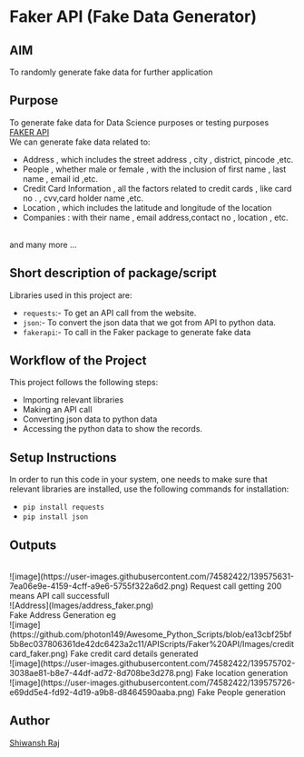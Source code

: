 # Faker API (Fake Data Generator)

## AIM
To randomly generate fake data for further application

## Purpose
To generate fake data for Data Science purposes or testing purposes [FAKER API](https://fakerapi.it/en)  
We can generate fake data related to:
 - Address , which includes the street address , city , district, pincode ,etc.
 - People , whether male or female , with the inclusion of first name , last name , email id ,etc.
 - Credit Card Information , all the factors related to credit cards , like card no . , cvv,card holder name ,etc.
 - Location , which includes the latitude and longitude of the location
 - Companies : with their name , email address,contact no , location , etc.
 <br>
 and many more ...

## Short description of package/script
 Libraries used in this project are:<br>
  - ```requests```:- To get an API call from the website. <br>
  - ```json```:- To convert the json data that we got from API to python data.
  - ```fakerapi```:- To call in the Faker package to generate fake data

## Workflow of the Project
This project follows the following steps:<br>
 - Importing relevant libraries
 - Making an API call
 - Converting json data to python data
 - Accessing the python data to show the records.

## Setup Instructions
In order to run this code in your system, one needs to make sure that relevant libraries are installed, use the following commands for installation:
 - ```pip install requests```<br>
 - ```pip install json```

## Outputs
<br>
 ![image](https://user-images.githubusercontent.com/74582422/139575631-7ea06e9e-4159-4cff-a9e6-5755f322a6d2.png)
Request call getting 200 means API call successfull <br>
![Address](Images/address_faker.png) <br>
Fake Address Generation eg <br>
![image](https://github.com/photon149/Awesome_Python_Scripts/blob/ea13cbf25bf5b8ec037806361de42dc6423a2c11/APIScripts/Faker%20API/Images/creditcard_faker.png)
Fake credit card details generated <br>
![image](https://user-images.githubusercontent.com/74582422/139575702-3038ae81-b8e7-44df-ad72-8d708be3d278.png)
Fake location generation <br>
![image](https://user-images.githubusercontent.com/74582422/139575726-e69dd5e4-fd92-4d19-a9b8-d8464590aaba.png)
Fake People generation <br>


## Author
 [Shiwansh Raj](https://github.com/photon149)
